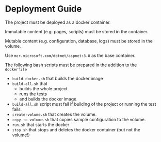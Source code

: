 # Deployment Guide

The project must be deployed as a docker container. 

Immutable content (e.g. pages, scripts) must be stored in the container. 

Mutable content (e.g. configuration, database, logs) must be stored in the volume. 

Use `mcr.microsoft.com/dotnet/aspnet:8.0` as the base container. 

The following bash scripts must be prepared in the addition to the `dockerfile`

 * `build-docker.sh` that builds the docker image
 * `build-all.sh` that 
   * builds the whole project
   * runs the tests 
   * and builds the docker image.
 * `build-all.sh` script must fail if building of the project or running the test fails. 
 * `create-volume.sh` that creates the volume.
 * `copy-to-volume.sh` that copies sample configuration to the volume. 
 * `run.sh` that starts the docker
 * `stop.sh` that stops and deletes the docker container (but not the volume!)